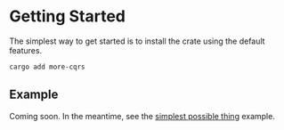 # Getting Started

The simplest way to get started is to install the crate using the default features.

```bash
cargo add more-cqrs
```

## Example

Coming soon. In the meantime, see the [simplest possible thing](https://github.com/commonsensesoftware/more-rs-cqrs/examples/simplest-possible-thing) example.